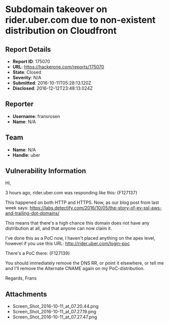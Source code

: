 # Subdomain takeover on rider.uber.com due to non-existent distribution on Cloudfront

## Report Details
- **Report ID**: 175070
- **URL**: https://hackerone.com/reports/175070
- **State**: Closed
- **Severity**: N/A
- **Submitted**: 2016-10-11T05:28:13.120Z
- **Disclosed**: 2016-12-12T23:48:13.024Z

## Reporter
- **Username**: fransrosen
- **Name**: N/A

## Team
- **Name**: N/A
- **Handle**: uber

## Vulnerability Information
Hi,

3 hours ago, rider.uber.com was responding like this:
{F127137}

This happened on both HTTP and HTTPS. Now, as our blog post from last week says:
https://labs.detectify.com/2016/10/05/the-story-of-ev-ssl-aws-and-trailing-dot-domains/

This means that there's a high chance this domain does not have any distribution at all, and that anyone can now claim it.

I've done this as a PoC now, I haven't placed anything on the apex level, howevel if you use this URL:
http://rider.uber.com/login-poc

There's a PoC there:
{F127139}

You should immediately remove the DNS RR, or point it elsewhere, or tell me and I'll remove the Alternate CNAME again on my PoC-distribution.

Regards,
Frans


## Attachments
- Screen_Shot_2016-10-11_at_07.20.44.png
- Screen_Shot_2016-10-11_at_07.27.19.png
- Screen_Shot_2016-10-11_at_07.27.47.png
